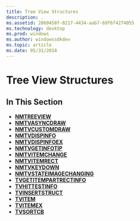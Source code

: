 ```yaml
---
title: Tree View Structures
description: .
ms.assetid: 2860458f-0217-4434-aab7-69f6f4274055
ms.technology: desktop
ms.prod: windows
ms.author: windowssdkdev
ms.topic: article
ms.date: 05/31/2018
---
```


# Tree View Structures

## In This Section

-   [**NMTREEVIEW**](/windows/desktop/api/Commctrl/ns-commctrl-tagnmtreeviewa)
-   [**NMTVASYNCDRAW**](/windows/desktop/api/Commctrl/ns-commctrl-tagnmtvasyncdraw)
-   [**NMTVCUSTOMDRAW**](/windows/desktop/api/Commctrl/ns-commctrl-tagnmtvcustomdraw)
-   [**NMTVDISPINFO**](/windows/desktop/api/Commctrl/ns-commctrl-tagtvdispinfoa)
-   [**NMTVDISPINFOEX**](/windows/desktop/api/Commctrl/ns-commctrl-tagtvdispinfoexa)
-   [**NMTVGETINFOTIP**](/windows/desktop/api/Commctrl/ns-commctrl-tagnmtvgetinfotipa)
-   [**NMTVITEMCHANGE**](/windows/desktop/api/Commctrl/ns-commctrl-tagtvitemchange)
-   [**NMTVITEMRECT**](/windows/desktop/api/Commctrl/)
-   [**NMTVKEYDOWN**](/windows/desktop/api/Commctrl/ns-commctrl-tagtvkeydown)
-   [**NMTVSTATEIMAGECHANGING**](/windows/desktop/api/Commctrl/ns-commctrl-tagnmtvstateimagechanging)
-   [**TVGETITEMPARTRECTINFO**](/windows/desktop/api/Commctrl/ns-commctrl-tagtvgetitempartrectinfo)
-   [**TVHITTESTINFO**](/windows/desktop/api/Commctrl/ns-commctrl-tagtvhittestinfo)
-   [**TVINSERTSTRUCT**](/windows/desktop/api/Commctrl/ns-commctrl-tagtvinsertstructa)
-   [**TVITEM**](/windows/desktop/api/Commctrl/ns-commctrl-tagtvitema)
-   [**TVITEMEX**](/windows/desktop/api/Commctrl/ns-commctrl-tagtvitemexa)
-   [**TVSORTCB**](/windows/desktop/api/Commctrl/ns-commctrl-tagtvsortcb)

 

 




